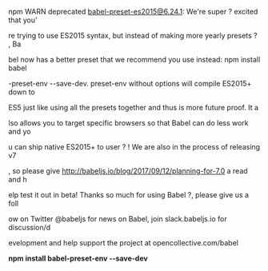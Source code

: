 npm WARN deprecated babel-preset-es2015@6.24.1: We're super ? excited that you'

re trying to use ES2015 syntax, but instead of making more yearly presets ? , Ba

bel now has a better preset that we recommend you use instead: npm install babel

-preset-env --save-dev. preset-env without options will compile ES2015+ down to

ES5 just like using all the presets together and thus is more future proof. It a

lso allows you to target specific browsers so that Babel can do less work and yo

u can ship native ES2015+ to user ? ! We are also in the process of releasing v7

, so please give http://babeljs.io/blog/2017/09/12/planning-for-7.0 a read and h

elp test it out in beta! Thanks so much for using Babel ?, please give us a foll

ow on Twitter @babeljs for news on Babel, join slack.babeljs.io for discussion/d

evelopment and help support the project at opencollective.com/babel

**npm install babel-preset-env --save-dev**
